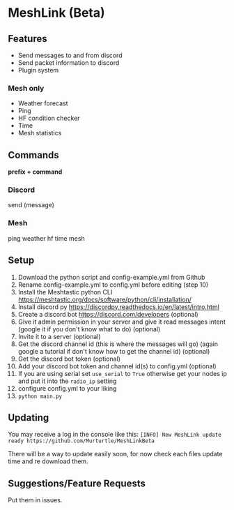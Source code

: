# MeshLink (Beta)
## Features

 - Send messages to and from discord
 - Send packet information to discord
 - Plugin system
 
 ### Mesh only
 - Weather forecast
 - Ping
 - HF condition checker
 - Time
 - Mesh statistics

## Commands
**prefix + command**
### Discord
send (message)

### Mesh
ping
weather
hf
time
mesh

## Setup 

 1. Download the python script and config-example.yml from Github
 2. Rename config-example.yml to config.yml before editing (step 10)
 3. Install the Meshtastic python CLI https://meshtastic.org/docs/software/python/cli/installation/
 4. Install discord py https://discordpy.readthedocs.io/en/latest/intro.html
 5. Create a discord bot https://discord.com/developers (optional)
 6. Give it admin permission in your server and give it read messages intent (google it if you don't know what to do) (optional)
 7. Invite it to a server (optional)
 8. Get the discord channel id (this is where the messages will go) (again google a tutorial if don't know how to get the channel id) (optional)
 9. Get the discord bot token (optional)
 10. Add your discord bot token and channel id(s) to config.yml (optional)
 11. If you are using serial set `use_serial` to `True` otherwise get your nodes ip and put it into the `radio_ip` setting
 12. configure config.yml to your liking
 14. `python main.py`

## Updating
You may receive a log in the console like this:
`[INFO] New MeshLink update ready https://github.com/Murturtle/MeshLinkBeta`

There will be a way to update easily soon, for now check each files update time and re download them.

## Suggestions/Feature Requests
Put them in issues.
